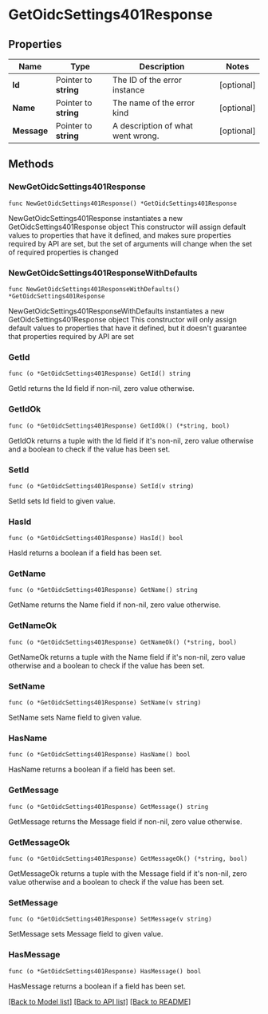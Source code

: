 # GetOidcSettings401Response

## Properties

Name | Type | Description | Notes
------------ | ------------- | ------------- | -------------
**Id** | Pointer to **string** | The ID of the error instance | [optional] 
**Name** | Pointer to **string** | The name of the error kind | [optional] 
**Message** | Pointer to **string** | A description of what went wrong. | [optional] 

## Methods

### NewGetOidcSettings401Response

`func NewGetOidcSettings401Response() *GetOidcSettings401Response`

NewGetOidcSettings401Response instantiates a new GetOidcSettings401Response object
This constructor will assign default values to properties that have it defined,
and makes sure properties required by API are set, but the set of arguments
will change when the set of required properties is changed

### NewGetOidcSettings401ResponseWithDefaults

`func NewGetOidcSettings401ResponseWithDefaults() *GetOidcSettings401Response`

NewGetOidcSettings401ResponseWithDefaults instantiates a new GetOidcSettings401Response object
This constructor will only assign default values to properties that have it defined,
but it doesn't guarantee that properties required by API are set

### GetId

`func (o *GetOidcSettings401Response) GetId() string`

GetId returns the Id field if non-nil, zero value otherwise.

### GetIdOk

`func (o *GetOidcSettings401Response) GetIdOk() (*string, bool)`

GetIdOk returns a tuple with the Id field if it's non-nil, zero value otherwise
and a boolean to check if the value has been set.

### SetId

`func (o *GetOidcSettings401Response) SetId(v string)`

SetId sets Id field to given value.

### HasId

`func (o *GetOidcSettings401Response) HasId() bool`

HasId returns a boolean if a field has been set.

### GetName

`func (o *GetOidcSettings401Response) GetName() string`

GetName returns the Name field if non-nil, zero value otherwise.

### GetNameOk

`func (o *GetOidcSettings401Response) GetNameOk() (*string, bool)`

GetNameOk returns a tuple with the Name field if it's non-nil, zero value otherwise
and a boolean to check if the value has been set.

### SetName

`func (o *GetOidcSettings401Response) SetName(v string)`

SetName sets Name field to given value.

### HasName

`func (o *GetOidcSettings401Response) HasName() bool`

HasName returns a boolean if a field has been set.

### GetMessage

`func (o *GetOidcSettings401Response) GetMessage() string`

GetMessage returns the Message field if non-nil, zero value otherwise.

### GetMessageOk

`func (o *GetOidcSettings401Response) GetMessageOk() (*string, bool)`

GetMessageOk returns a tuple with the Message field if it's non-nil, zero value otherwise
and a boolean to check if the value has been set.

### SetMessage

`func (o *GetOidcSettings401Response) SetMessage(v string)`

SetMessage sets Message field to given value.

### HasMessage

`func (o *GetOidcSettings401Response) HasMessage() bool`

HasMessage returns a boolean if a field has been set.


[[Back to Model list]](../README.md#documentation-for-models) [[Back to API list]](../README.md#documentation-for-api-endpoints) [[Back to README]](../README.md)


